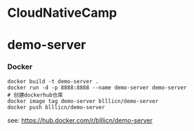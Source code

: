 # CloudNativeCamp

# demo-server
### Docker
```shell
docker build -t demo-server .
docker run -d -p 8888:8888 --name demo-server demo-server
# 创建dockerhub仓库
docker image tag demo-server blllicn/demo-server
docker push blllicn/demo-server
```
see: https://hub.docker.com/r/blllicn/demo-server
